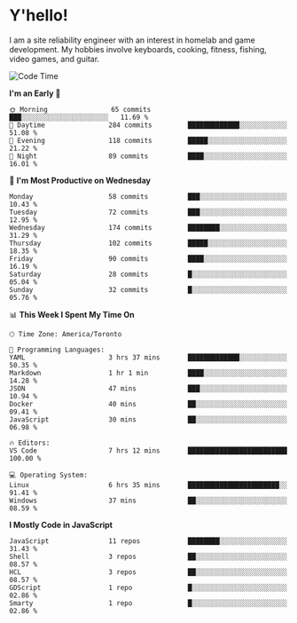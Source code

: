 # Y'hello!
I am a site reliability engineer with an interest in homelab and game development.
My hobbies involve keyboards, cooking, fitness, fishing, video games, and guitar.

<!--START_SECTION:waka-->
![Code Time](http://img.shields.io/badge/Code%20Time-7%20hrs%2012%20mins-blue)

**I'm an Early 🐤** 

```text
🌞 Morning                65 commits          ███░░░░░░░░░░░░░░░░░░░░░░   11.69 % 
🌆 Daytime                284 commits         █████████████░░░░░░░░░░░░   51.08 % 
🌃 Evening                118 commits         █████░░░░░░░░░░░░░░░░░░░░   21.22 % 
🌙 Night                  89 commits          ████░░░░░░░░░░░░░░░░░░░░░   16.01 % 
```
📅 **I'm Most Productive on Wednesday** 

```text
Monday                   58 commits          ███░░░░░░░░░░░░░░░░░░░░░░   10.43 % 
Tuesday                  72 commits          ███░░░░░░░░░░░░░░░░░░░░░░   12.95 % 
Wednesday                174 commits         ████████░░░░░░░░░░░░░░░░░   31.29 % 
Thursday                 102 commits         █████░░░░░░░░░░░░░░░░░░░░   18.35 % 
Friday                   90 commits          ████░░░░░░░░░░░░░░░░░░░░░   16.19 % 
Saturday                 28 commits          █░░░░░░░░░░░░░░░░░░░░░░░░   05.04 % 
Sunday                   32 commits          █░░░░░░░░░░░░░░░░░░░░░░░░   05.76 % 
```


📊 **This Week I Spent My Time On** 

```text
🕑︎ Time Zone: America/Toronto

💬 Programming Languages: 
YAML                     3 hrs 37 mins       █████████████░░░░░░░░░░░░   50.35 % 
Markdown                 1 hr 1 min          ████░░░░░░░░░░░░░░░░░░░░░   14.28 % 
JSON                     47 mins             ███░░░░░░░░░░░░░░░░░░░░░░   10.94 % 
Docker                   40 mins             ██░░░░░░░░░░░░░░░░░░░░░░░   09.41 % 
JavaScript               30 mins             ██░░░░░░░░░░░░░░░░░░░░░░░   06.98 % 

🔥 Editors: 
VS Code                  7 hrs 12 mins       █████████████████████████   100.00 % 

💻 Operating System: 
Linux                    6 hrs 35 mins       ███████████████████████░░   91.41 % 
Windows                  37 mins             ██░░░░░░░░░░░░░░░░░░░░░░░   08.59 % 
```

**I Mostly Code in JavaScript** 

```text
JavaScript               11 repos            ████████░░░░░░░░░░░░░░░░░   31.43 % 
Shell                    3 repos             ██░░░░░░░░░░░░░░░░░░░░░░░   08.57 % 
HCL                      3 repos             ██░░░░░░░░░░░░░░░░░░░░░░░   08.57 % 
GDScript                 1 repo              █░░░░░░░░░░░░░░░░░░░░░░░░   02.86 % 
Smarty                   1 repo              █░░░░░░░░░░░░░░░░░░░░░░░░   02.86 % 
```




<!--END_SECTION:waka-->
